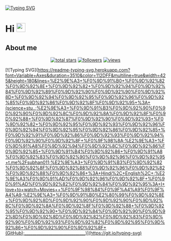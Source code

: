 [![Typing SVG](https://readme-typing-svg.herokuapp.com?font=Variable+Axes&size=60&duration=3510&color=60DAF7&multiline=true&width=425&height=150&lines=Welcome+to;Subhan+profile+)](https://git.io/typing-svg)

# Hi <img src="https://media.giphy.com/media/hvRJCLFzcasrR4ia7z/giphy.gif" width="28">
</h3>

## About me



<!-- View counter - https://github.com/subhan-1/Simple-View-Counter -->
<!-- Star counter - https://github.com/idealclover/GitHub-Star-Counter -->
<p align="center">

     
  <a href="https://github.com/subhan-1?tab=repositories&sort=stargazers">
    <img alt="total stars" title="Total stars on GitHub" src="https://custom-icon-badges.herokuapp.com/badge/dynamic/json?logo=star&color=55960c&labelColor=488207&label=Stars&style=for-the-badge&query=%24.stars&url=https://api.github-star-counter.workers.dev/user/subhan-1"/></a>
  <a href="https://github.com/subhan-1?tab=followers">
    <img alt="followers" title="Follow me on Github" src="https://custom-icon-badges.herokuapp.com/github/followers/subhan-1?color=236ad3&labelColor=1155ba&style=for-the-badge&logo=person-add&label=Follow&logoColor=white"/></a>
  <a href="https://github.com/subhan-1/Simple-View-Counter">
    <img alt="views" title="GitHub profile views" src="https://freshidea.com/jonah/app/subhan-1-profile-views"/></a>
</p>


[![Typing SVG](https://readme-typing-svg.herokuapp.com?font=Variable+Axes&duration=3510&color=112DFF&multiline=true&width=425&height=180&lines=%E2%9E%A3+%F0%9D%91%B0+%F0%9D%92%82%F0%9D%92%8E+%F0%9D%92%82+%F0%9D%92%94%F0%9D%92%84%F0%9D%92%89%F0%9D%92%90%F0%9D%92%90%F0%9D%92%8D+%F0%9D%92%94%F0%9D%92%95%F0%9D%92%96%F0%9D%92%85%F0%9D%92%86%F0%9D%92%8F%F0%9D%92%95+%3A+(science+stu..;%E2%9E%A3+%F0%9D%91%B3%F0%9D%92%90%F0%9D%92%90%F0%9D%92%8C%F0%9D%92%8A%F0%9D%92%8F%F0%9D%92%88+%F0%9D%92%87%F0%9D%92%90%F0%9D%92%93+%F0%9D%92%82+%F0%9D%92%95%F0%9D%92%93%F0%9D%92%96%F0%9D%92%94%F0%9D%92%95%F0%9D%92%86%F0%9D%92%85+%F0%9D%92%91%F0%9D%92%86%F0%9D%92%93%F0%9D%92%94%F0%9D%92%90%F0%9D%92%8F+%F0%9F%98%8A;%E2%9E%A3+%F0%9D%91%A8%F0%9D%92%94%F0%9D%92%8C%F0%9D%92%86%F0%9D%92%85+%F0%9D%91%B4%F0%9D%92%86+%F0%9D%91%A8%F0%9D%92%83%F0%9D%92%90%F0%9D%92%96%F0%9D%92%95+t.me%2Fsubhan011;%E2%9E%A3+%F0%9D%91%B3%F0%9D%92%82%F0%9D%92%8F%F0%9D%92%88%F0%9D%92%96%F0%9D%92%82%F0%9D%92%88%F0%9D%92%86+%3A+Hindi%2C+English%2C+;%E2%9E%A3%F0%9D%91%AD%F0%9D%92%96%F0%9D%92%8F+%F0%9D%91%AD%F0%9D%92%82%F0%9D%92%84%F0%9D%92%95%3A+I+love+to+watch+Movies++%F0%9F%98%84%F0%9F%A4%A9%F0%9F%A4%A9;%E2%9E%A3+%F0%9D%91%B0%E2%80%99%F0%9D%92%8E+%F0%9D%92%8D%F0%9D%92%90%F0%9D%92%90%F0%9D%92%8C%F0%9D%92%8A%F0%9D%92%8F%F0%9D%92%88+%F0%9D%92%95%F0%9D%92%90+%F0%9D%92%84%F0%9D%92%90%F0%9D%92%8D%F0%9D%92%8D%F0%9D%92%82%F0%9D%92%83%F0%9D%92%90%F0%9D%92%93%F0%9D%92%82%F0%9D%92%95%F0%9D%92%86+%F0%9D%92%90%F0%9D%92%8F+(GitHub);______________________________)](https://git.io/typing-svg)
